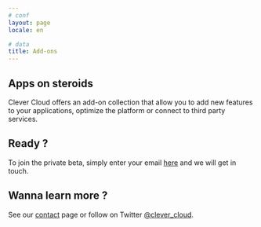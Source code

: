 ```yaml
---
# conf
layout: page
locale: en

# data
title: Add-ons
---
```

## Apps on steroids
Clever Cloud offers an add-on collection that allow you to add new features to
your applications, optimize the platform or connect to third party services.

## Ready ?
To join the private beta, simply enter your email [here](/#signup "Sign Up") and
we will get in touch.

## Wanna learn more ?
See our [contact](/en/about/#contact_us) page or follow on Twitter
[@clever_cloud](http://twitter.com/clever_cloud "Twitter").
